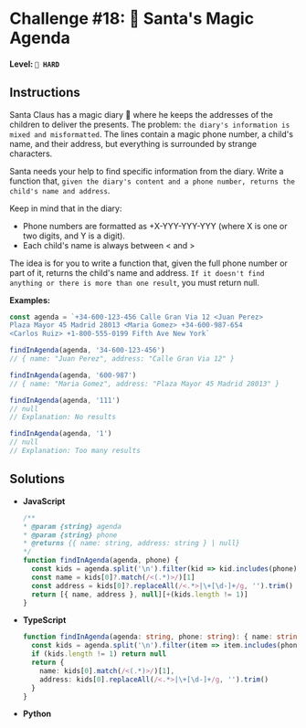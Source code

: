 # Challenge #18: 📇 Santa's Magic Agenda

#### Level: `🔴 HARD`

## Instructions

Santa Claus has a magic diary 📇 where he keeps the addresses of the children to deliver the presents. The problem: `the diary's information is mixed and misformatted`. The lines contain a magic phone number, a child's name, and their address, but everything is surrounded by strange characters.

Santa needs your help to find specific information from the diary. Write a function that, `given the diary's content and a phone number, returns the child's name and address`.

Keep in mind that in the diary:

- Phone numbers are formatted as +X-YYY-YYY-YYY (where X is one or two digits, and Y is a digit).
- Each child's name is always between < and >

The idea is for you to write a function that, given the full phone number or part of it, returns the child's name and address. `If it doesn't find anything or there is more than one result`, you must return null.

**Examples:**

```js
const agenda = `+34-600-123-456 Calle Gran Via 12 <Juan Perez>
Plaza Mayor 45 Madrid 28013 <Maria Gomez> +34-600-987-654
<Carlos Ruiz> +1-800-555-0199 Fifth Ave New York`

findInAgenda(agenda, '34-600-123-456')
// { name: "Juan Perez", address: "Calle Gran Via 12" }

findInAgenda(agenda, '600-987')
// { name: "Maria Gomez", address: "Plaza Mayor 45 Madrid 28013" }

findInAgenda(agenda, '111')
// null
// Explanation: No results

findInAgenda(agenda, '1')
// null
// Explanation: Too many results
```

## Solutions

- **JavaScript**

  ```js
  /**
  * @param {string} agenda
  * @param {string} phone
  * @returns {{ name: string, address: string } | null}
  */
  function findInAgenda(agenda, phone) {
    const kids = agenda.split('\n').filter(kid => kid.includes(phone))
    const name = kids[0]?.match(/<(.*)>/)[1]
    const address = kids[0]?.replaceAll(/<.*>|\+[\d-]+/g, '').trim()
    return [{ name, address }, null][+(kids.length != 1)]
  }
  ```

- **TypeScript**

  ```ts
  function findInAgenda(agenda: string, phone: string): { name: string; address: string } | null {
    const kids = agenda.split('\n').filter(item => item.includes(phone))
    if (kids.length != 1) return null
    return {
      name: kids[0].match(/<(.*)>/)[1],
      address: kids[0].replaceAll(/<.*>|\+[\d-]+/g, '').trim()
    }
  }
  ```

- **Python**

  ```py
  ```
